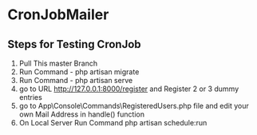 # CronJobMailer

## Steps for Testing CronJob

1. Pull This master Branch 
2. Run Command - php artisan migrate
3. Run Command - php artisan serve
4. go to URL http://127.0.0.1:8000/register and Register 2 or 3 dummy entries
5. go to App\Console\Commands\RegisteredUsers.php file and edit your own Mail Address in handle() function
6. On Local Server Run Command php artisan schedule:run  